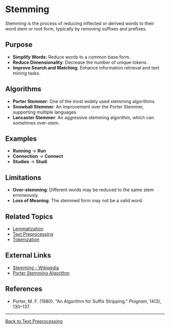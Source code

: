 # Stemming

Stemming is the process of reducing inflected or derived words to their word stem or root form, typically by removing suffixes and prefixes.

## Purpose

- **Simplify Words**: Reduce words to a common base form.
- **Reduce Dimensionality**: Decrease the number of unique tokens.
- **Improve Search and Matching**: Enhance information retrieval and text mining tasks.

## Algorithms

- **Porter Stemmer**: One of the most widely used stemming algorithms.
- **Snowball Stemmer**: An improvement over the Porter Stemmer, supporting multiple languages.
- **Lancaster Stemmer**: An aggressive stemming algorithm, which can sometimes over-stem.

## Examples

- **Running** → **Run**
- **Connection** → **Connect**
- **Studies** → **Studi**

## Limitations

- **Over-stemming**: Different words may be reduced to the same stem erroneously.
- **Loss of Meaning**: The stemmed form may not be a valid word.

## Related Topics

- [Lemmatization](Lemmatization.md)
- [Text Preprocessing](Text-Preprocessing.md)
- [Tokenization](Tokenization.md)

## External Links

- [Stemming - Wikipedia](https://en.wikipedia.org/wiki/Stemming)
- [Porter Stemming Algorithm](https://tartarus.org/martin/PorterStemmer/)

## References

- Porter, M. F. (1980). "An Algorithm for Suffix Stripping." *Program*, 14(3), 130–137.

---

[Back to Text Preprocessing](README.md)
